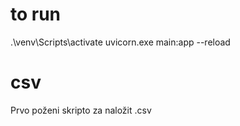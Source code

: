 # to run

.\venv\Scripts\activate
uvicorn.exe main:app --reload

# csv

Prvo poženi skripto za naložit .csv

